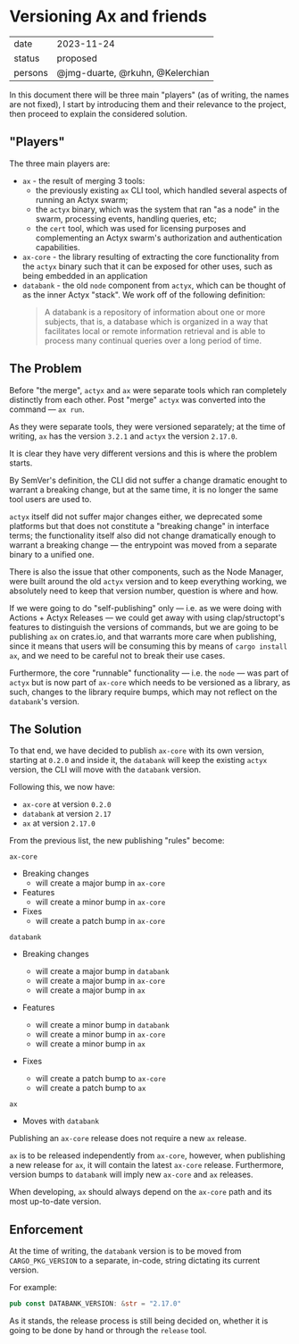 # Versioning Ax and friends
|  |  |
| --- | --- |
| date | 2023-11-24 |
| status | proposed |
| persons | @jmg-duarte, @rkuhn, @Kelerchian |

In this document there will be three main "players" (as of writing, the names are not
fixed), I start by introducing them and their relevance to the project, then proceed
to explain the considered solution.

## "Players"

The three main players are:
- `ax` - the result of merging 3 tools:
  - the previously existing `ax` CLI tool,
    which handled several aspects of running an Actyx swarm;
  - the `actyx` binary, which was the system that ran "as a node" in the swarm,
    processing events, handling queries, etc;
  - the `cert` tool, which was used for licensing purposes and complementing an Actyx
    swarm's authorization and authentication capabilities.
- `ax-core` - the library resulting of extracting the core functionality from the
  `actyx` binary such that it can be exposed for other uses, such as being embedded
  in an application
- `databank` - the old `node` component from `actyx`, which can be thought of as the inner Actyx
  "stack". We work off of the following definition:
  > A databank is a repository of information about one or more subjects, that is, a
  > database which is organized in a way that facilitates local or remote information
  > retrieval and is able to process many continual queries over a long period of time.

## The Problem

Before "the merge", `actyx` and `ax` were separate tools which ran completely distinctly
from each other. Post "merge" `actyx` was converted into the command — `ax run`.

As they were separate tools, they were versioned separately; at the time of writing,
`ax` has the version `3.2.1` and `actyx` the version `2.17.0`.

It is clear they have very different versions and this is where the problem starts.

By SemVer's definition, the CLI did not suffer a change dramatic enought to warrant a
breaking change, but at the same time, it is no longer the same tool users are used to.

`actyx` itself did not suffer major changes either, we deprecated some platforms but
that does not constitute a "breaking change" in interface terms; the functionality
itself also did not change dramatically enough to warrant a breaking change — the
entrypoint was moved from a separate binary to a unified one.

There is also the issue that other components, such as the Node Manager, were built
around the old `actyx` version and to keep everything working, we absolutely need to
keep that version number, question is where and how.

If we were going to do "self-publishing" only — i.e. as we were doing with Actions +
Actyx Releases — we could get away with using clap/structopt's features to distinguish
the versions of commands, but we are going to be publishing `ax` on crates.io, and that
warrants more care when publishing, since it means that users will be consuming this
by means of `cargo install ax`, and we need to be careful not to break their use cases.

Furthermore, the core "runnable" functionality — i.e. the `node` — was part of `actyx`
but is now part of `ax-core` which needs to be versioned as a library, as such, changes
to the library require bumps, which may not reflect on the `databank`'s version.

## The Solution

To that end, we have decided to publish `ax-core` with its own version, starting at
`0.2.0` and inside it, the `databank` will keep the existing `actyx` version, the CLI
will move with the `databank` version.

Following this, we now have:

- `ax-core` at version `0.2.0`
- `databank` at version `2.17`
- `ax` at version `2.17.0`

From the previous list, the new publishing "rules" become:

`ax-core`
- Breaking changes
  - will create a major bump in `ax-core`
- Features
  - will create a minor bump in `ax-core`
- Fixes
  - will create a patch bump in `ax-core`

`databank`
- Breaking changes
  - will create a major bump in `databank`
  - will create a major bump in `ax-core`
  - will create a major bump in `ax`

- Features
  - will create a minor bump in `databank`
  - will create a minor bump in `ax-core`
  - will create a minor bump in `ax`

- Fixes
  - will create a patch bump to `ax-core`
  - will create a patch bump to `ax`

`ax`
 - Moves with `databank`

Publishing an `ax-core` release does not require a new `ax` release.

`ax` is to be released independently from `ax-core`, however, when publishing a new
release for `ax`, it will contain the latest `ax-core` release. Furthermore, version
bumps to `databank` will imply new `ax-core` and `ax` releases.

When developing, `ax` should always depend on the `ax-core` path and its most
up-to-date version.

## Enforcement

At the time of writing, the `databank` version is to be moved from `CARGO_PKG_VERSION`
to a separate, in-code, string dictating its current version.

For example:

```rust
pub const DATABANK_VERSION: &str = "2.17.0"
```

As it stands, the release
process is still being decided on, whether it is going to be done by hand or through
the `release` tool.

